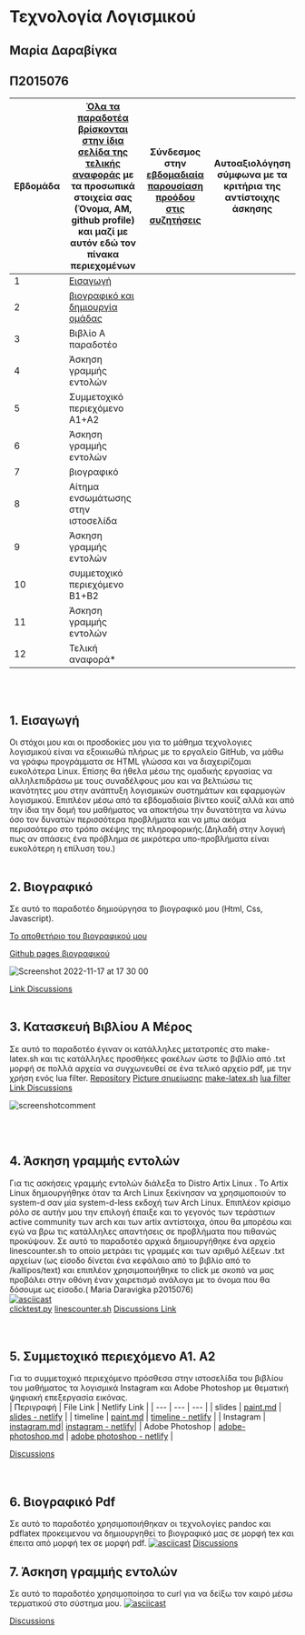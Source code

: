 # Τεχνολογία Λογισμικού 
## Μαρία Δαραβίγκα 
## Π2015076

| Εβδομάδα | [Όλα τα παραδοτέα βρίσκονται στην ίδια σελίδα της τελικής αναφοράς](https://courses-ionio.github.io/help/deliverables/) με τα προσωπικά στοιχεία σας (Όνομα, ΑΜ, github profile) και μαζί με αυτόν εδώ τον πίνακα περιεχομένων | Σύνδεσμος στην [εβδομαδιαία παρουσίαση προόδου στις συζητήσεις](https://github.com/courses-ionio/help/discussions/categories/show-and-tell) | Αυτοαξιολόγηση σύμφωνα με τα κριτήρια της αντίστοιχης άσκησης |
| --- | --- | --- | --- |
| 1 | [Eισαγωγή](#1-εισαγωγή)| | |
| 2 | [βιογραφικό και δημιουργία ομάδας](#2-βιογραφικό) | | |
| 3 | Βιβλίο Α παραδοτέο | | |
| 4 | Άσκηση γραμμής εντολών | | |
| 5 | Συμμετοχικό περιεχόμενο A1+A2 | | |
| 6 | Άσκηση γραμμής εντολών | | |
| 7 | βιογραφικό | | |
| 8 | Αίτημα ενσωμάτωσης στην ιστοσελίδα | | |
| 9 | Άσκηση γραμμής εντολών | | |
| 10 | συμμετοχικό περιεχόμενο B1+B2 | | |
| 11 | Άσκηση γραμμής εντολών | | |
| 12 | Τελική αναφορά* | | |

</br> </br>
## 1. Eισαγωγή
  Οι στόχοι μου και οι προσδοκίες μου για το μάθημα τεχνολογιες λογισμικού είναι να εξοικιωθώ πλήρως με το εργαλείο GitHub, να μάθω να γράφω προγράμματα 
σε HTML γλώσσα και να διαχειρίζομαι ευκολότερα Linux. Επίσης θα ήθελα μέσω της ομαδικής εργασίας να αλληλεπιδράσω με τους συναδέλφους μου και να βελτιώσω τις ικανότητες μου στην ανάπτυξη λογισμικών συστημάτων και εφαρμογών λογισμικού. Επιπλέον μέσω από τα εβδομαδιαία βίντεο κουίζ αλλά και από την ίδια την δομή του μαθήματος να αποκτήσω την δυνατότητα να λύνω όσο τον δυνατών περισσότερα προβλήματα και να μπω ακόμα περισσότερο στο τρόπο σκέψης της πληροφορικής.(Δηλαδή στην λογική πως αν σπάσεις ένα πρόβλημα σε μικρότερα υπο-προβλήματα είναι ευκολότερη η επίλυση του.)
</br></br>
## 2. Βιογραφικό
  Σε αυτό το παραδοτέο δημιούργησα το βιογραφικό μου (Html, Css, Javascript).

[Το αποθετήριο του βιογραφικού μου](https://github.com/Mariadar97/mycv/)

[Github pages βιογραφικού](https://mariadar97.github.io/mycv/)

![Screenshot 2022-11-17 at 17 30 00](https://user-images.githubusercontent.com/22714123/202488303-eff2525a-f159-4793-b8ac-c64039ba91f9.png)

[Link Discussions](https://github.com/courses-ionio/help/discussions/1651)
</br></br>

## 3. Κατασκευή Βιβλίου Α Μέρος
  Σε αυτό το παραδοτέο έγιναν οι κατάλληλες μετατροπές στο make-latex.sh και τις κατάλληλες προσθήκες φακέλων ώστε το βιβλίο από .txt μορφή σε πολλά αρχεία να συγχωνευθεί σε ένα τελικό αρχείο pdf, με την χρήση ενός lua filter.
[Repository](https://github.com/Mariadar97/kallipos)
[Picture σημείωσης](https://github.com/Mariadar97/kallipos/blob/master/picture/commentpicture.png)
[make-latex.sh](https://github.com/Mariadar97/kallipos/blob/master/make-latex.sh)
[lua filter](https://github.com/Mariadar97/kallipos/blob/master/comment.lua)
[Link Discussions](https://github.com/courses-ionio/help/discussions/1653)

![screenshotcomment](https://user-images.githubusercontent.com/22714123/204039119-15b48a0a-d257-4ccb-8fe9-25bad01f40e6.png)

</br></br>
## 4. Άσκηση γραμμής εντολών

Για τις ασκήσεις γραμμής εντολών διάλεξα το Distro Artix Linux . Το Artix Linux δημιουργήθηκε όταν τα Arch Linux ξεκίνησαν να χρησιμοποιούν το system-d σαν μία system-d-less εκδοχή των Arch Linux. Επιπλέον κρίσιμο ρόλο σε αυτήν μου την επιλογή έπαιξε και το γεγονός των τεράστιων active community των arch και των artix αντίστοιχα, όπου θα μπορέσω και εγώ να βρω τις κατάλληλες απαντήσεις σε προβλήματα που πιθανώς προκύψουν.
Σε αυτό το παραδοτέο αρχικά δημιουργήθηκε ένα αρχείο linescounter.sh το οποίο μετράει τις γραμμές και των αριθμό λέξεων .txt αρχείων (ως είσοδο δίνεται ένα κεφάλαιο από το βιβλίο από το /kallipos/text) και επιπλέον χρησιμοποιήθηκε το click με σκοπό να μας προβάλει στην οθόνη έναν χαιρετισμό ανάλογα με το όνομα που θα δόσουμε ως είσοδο.( Maria Daravigka p2015076)
</br>
[![asciicast](https://asciinema.org/a/538463.svg)](https://asciinema.org/a/538463)
</br>
[clicktest.py](https://github.com/Mariadar97/paradoteo4/blob/main/clicktest.py)
[linescounter.sh](https://github.com/Mariadar97/paradoteo4/blob/main/linescounter.sh)
[Discussions Link](https://github.com/courses-ionio/help/discussions/1659)
</br></br></br>
## 5. Συμμετοχικό περιεχόμενο Α1. Α2
Για το συμμετοχικό περιεχόμενο πρόσθεσα στην ιστοσελίδα του βιβλίου του μαθήματος τα λογισμικά Instagram και Adobe Photoshop με θεματική ψηφιακή επεξεργασία εικόνας.
</br>
|    Περιγραφή      |    File Link      |       Netlify Link        |
| --- 	    | --- 	        	  | ---	       	|
| slides    | [paint.md](https://github.com/Mariadar97/site/blob/master/_slides/paint.md)  | [slides - netlify](https://phenomenal-otter-2d4a6a.netlify.app//slides/paint/) |
| timeline  | [paint.md](https://github.com/Mariadar97/site/blob/master/_timeline/paint.md) | [timeline - netlify](https://phenomenal-otter-2d4a6a.netlify.app//timeline/paint/) |
| Instagram  | [instagram.md](https://github.com/Mariadar97/_gallery/blob/dbfb9c673bbcd3037407c2eed952b3168a3b083b/instagram.md)| [instagram - netlify](https://phenomenal-otter-2d4a6a.netlify.app/gallery/instagram/)|
| Adobe Photoshop | [adobe-photoshop.md](https://github.com/Mariadar97/_gallery/blob/master/adobe-photoshop.md) | [ adobe photoshop - netlify](https://phenomenal-otter-2d4a6a.netlify.app/gallery/adobe-photoshop/) |

[Discussions](https://github.com/courses-ionio/help/discussions/1732#discussion-4591543)
</br></br></br>
## 6. Βιογραφικό Pdf
Σε αυτό το παραδοτέο χρησιμοποιήθηκαν οι τεχνολογίες pandoc και pdflatex προκειμενου να δημιουργηθεί το βιογραφικό μας σε μορφή tex και έπειτα από μορφή tex σε μορφή pdf.
[![asciicast](https://asciinema.org/a/dvI5P74ydSc7CfedmVV0uhiKd.svg)](https://asciinema.org/a/dvI5P74ydSc7CfedmVV0uhiKd)
[Discussions](https://github.com/courses-ionio/help/discussions/1996)

## 7. Άσκηση γραμμής εντολών
Σε αυτό το παραδοτέο χρησιμοποίησα το curl για να δείξω τον καιρό μέσω τερματικού στο σύστημα μου.
[![asciicast](https://asciinema.org/a/1QwHUjYg39AqESpwSgxW6DhHq.svg)](https://asciinema.org/a/1QwHUjYg39AqESpwSgxW6DhHq)

[Discussions](https://github.com/courses-ionio/help/discussions/1763)
